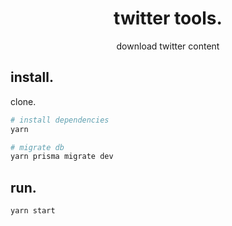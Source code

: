 <div align="center">
<h1>twitter tools.</h1>
<span>download twitter content</span>
</div>

## install.

clone.

```bash
# install dependencies
yarn
```

```bash
# migrate db
yarn prisma migrate dev
```

## run.

```bash
yarn start
```
